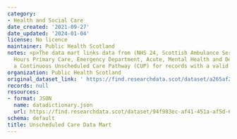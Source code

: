 ```yaml
---
category:
- Health and Social Care
date_created: '2021-09-27'
date_updated: '2024-01-04'
license: No licence
maintainer: Public Health Scotland
notes: <p>The data mart links data from (NHS 24, Scottish Ambulance Service, Out of
  Hours Primary Care, Emergency Department, Acute, Mental Health and Deaths) to show
  a Continuous Unscheduled Care Pathway (CUP) for records with a valid CHI number.</p>
organization: Public Health Scotland
original_dataset_link: ' https://find.researchdata.scot/dataset/a265af2e-40fc-4759-af61-eab293cdad5a'
records: null
resources:
- format: JSON
  name: datadictionary.json
  url: https://find.researchdata.scot/dataset/94f983ec-af41-451a-af5d-657ac58207c6/resource/a265af2e-40fc-4759-af61-eab293cdad5a/download/datadictionary.json
schema: default
title: Unscheduled Care Data Mart
---
```

